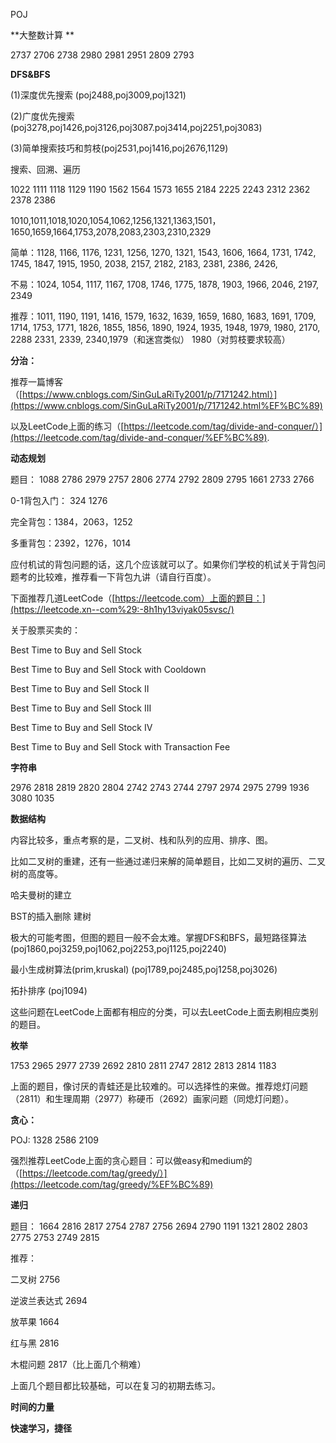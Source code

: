 POJ

**大整数计算 **

2737 2706 2738 2980 2981 2951 2809 2793

**DFS&BFS**

(1)深度优先搜索 (poj2488,poj3009,poj1321)

(2)广度优先搜索 (poj3278,poj1426,poj3126,poj3087.poj3414,poj2251,poj3083)

(3)简单搜索技巧和剪枝(poj2531,poj1416,poj2676,1129)

搜索、回溯、遍历

1022 1111 1118 1129 1190 1562 1564 1573 1655 2184 2225 2243 2312 2362 2378 2386

1010,1011,1018,1020,1054,1062,1256,1321,1363,1501，1650,1659,1664,1753,2078,2083,2303,2310,2329

简单：1128, 1166, 1176, 1231, 1256, 1270, 1321, 1543, 1606, 1664, 1731, 1742, 1745, 1847, 1915, 1950, 2038, 2157, 2182, 2183, 2381, 2386, 2426,

不易：1024, 1054, 1117, 1167, 1708, 1746, 1775, 1878, 1903, 1966, 2046, 2197, 2349

推荐：1011, 1190, 1191, 1416, 1579, 1632, 1639, 1659, 1680, 1683, 1691, 1709, 1714, 1753, 1771, 1826, 1855, 1856, 1890, 1924, 1935, 1948, 1979, 1980, 2170, 2288 2331, 2339, 2340,1979（和迷宫类似） 1980（对剪枝要求较高）

**分治：**

推荐一篇博客（[https://www.cnblogs.com/SinGuLaRiTy2001/p/7171242.html）](https://www.cnblogs.com/SinGuLaRiTy2001/p/7171242.html%EF%BC%89)

以及LeetCode上面的练习（[https://leetcode.com/tag/divide-and-conquer/）](https://leetcode.com/tag/divide-and-conquer/%EF%BC%89).

**动态规划**

题目： 1088 2786 2979 2757 2806 2774 2792 2809 2795 1661 2733 2766

0-1背包入门： 324 1276

完全背包：1384，2063，1252

多重背包：2392，1276，1014

应付机试的背包问题的话，这几个应该就可以了。如果你们学校的机试关于背包问题考的比较难，推荐看一下背包九讲（请自行百度）。

下面推荐几道LeetCode（[https://leetcode.com）上面的题目：](https://leetcode.xn--com%29:-8h1hy13viyak05svsc/)

关于股票买卖的：

Best Time to Buy and Sell Stock

Best Time to Buy and Sell Stock with Cooldown

Best Time to Buy and Sell Stock II

Best Time to Buy and Sell Stock III

Best Time to Buy and Sell Stock IV

Best Time to Buy and Sell Stock with Transaction Fee

**字符串**

2976 2818 2819 2820 2804 2742 2743 2744 2797 2974 2975 2799 1936 3080 1035

**数据结构**

内容比较多，重点考察的是，二叉树、栈和队列的应用、排序、图。

比如二叉树的重建，还有一些通过递归来解的简单题目，比如二叉树的遍历、二叉树的高度等。

哈夫曼树的建立

BST的插入删除 建树

极大的可能考图，但图的题目一般不会太难。掌握DFS和BFS，最短路径算法(poj1860,poj3259,poj1062,poj2253,poj1125,poj2240)

最小生成树算法(prim,kruskal) (poj1789,poj2485,poj1258,poj3026)

拓扑排序 (poj1094)

这些问题在LeetCode上面都有相应的分类，可以去LeetCode上面去刷相应类别的题目。

**枚举**



1753 2965 2977 2739 2692 2810 2811 2747 2812 2813 2814 1183

上面的题目，像讨厌的青蛙还是比较难的。可以选择性的来做。推荐熄灯问题（2811）和生理周期（2977）称硬币（2692）画家问题（同熄灯问题）。

**贪心：**



POJ: 1328 2586 2109

强烈推荐LeetCode上面的贪心题目：可以做easy和medium的（[https://leetcode.com/tag/greedy/）](https://leetcode.com/tag/greedy/%EF%BC%89)

**递归**

题目： 1664 2816 2817 2754 2787 2756 2694 2790 1191 1321 2802 2803 2775 2753 2749 2815

推荐：

二叉树 2756

逆波兰表达式 2694

放苹果 1664

红与黑 2816

木棍问题 2817（比上面几个稍难）

上面几个题目都比较基础，可以在复习的初期去练习。

**时间的力量**

**快速学习，捷径**


